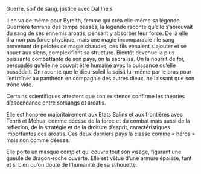 Guerre, soif de sang, justice avec Dal Ineis

Il en va de même pour Byreith, femme qui créa elle-même sa légende. Guerrière tenrane des temps passés, la légende raconte qu’elle s’abreuvait du sang de ses ennemis aroatis, pensant y absorber leur force. De là elle tira non pas force physique, mais une magie incomparable : le sang provenant de pelotes de magie chaudes, ces fils venaient s'ajouter et se nouer aux siens, complexifiant sa structure. Bientôt devenue la plus puissante combattante de son pays, on la sacralisa. On la nourrit de foi, persuadés qu’elle ne pouvait être humaine avec la puissance qu’elle possédait. On raconte que le dieu-soleil la saisit lui-même par le bras pour l’entraîner au panthéon en compagnie des autres dieux, ne laissant que son trône vide.

Certains scientifiques attestent que son existence confirme les théories d’ascendance entre sorsangs et aroatis.

Elle est honorée majoritairement aux Etats Salins et aux frontières avec Tenrô et Mehua, comme déesse de la force et du combat mais aussi de la réflexion, de la stratégie et de la droiture d’esprit, caractéristiques importantes des aroatis. Ces deux derniers pays la classe comme « héros » mais non comme déesse.

Elle porte un masque complet qui couvre tout son visage, figurant une gueule de dragon-roche ouverte. Elle est vêtue d’une armure épaisse, tant et si bien qu’on doute de l’humanité de sa silhouette.